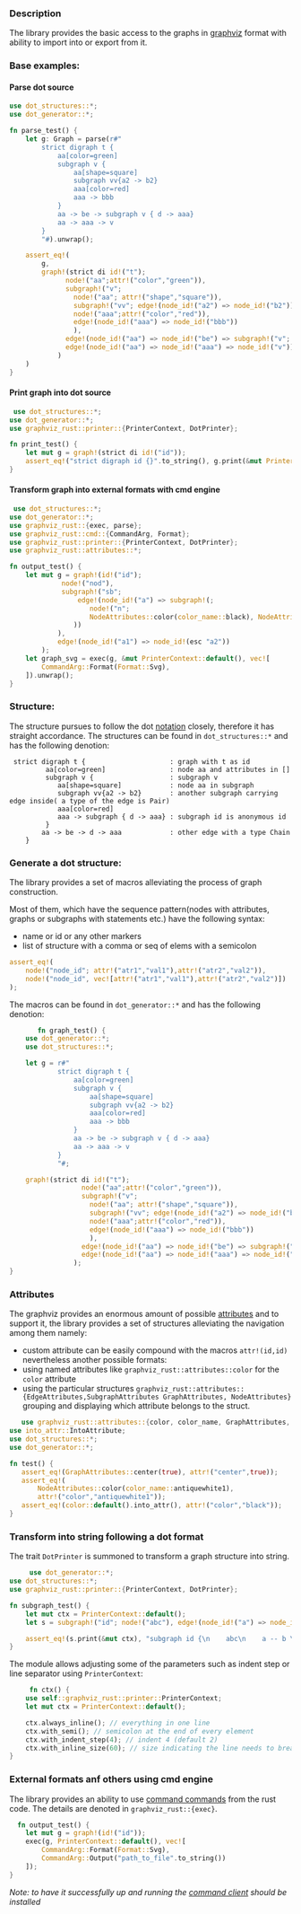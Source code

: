 ### Description

The library provides the basic access to the graphs in [graphviz](https://graphviz.org/) format with ability to import
into or export from it.

### Base examples:

#### Parse dot source

```rust
use dot_structures::*;
use dot_generator::*;

fn parse_test() {
    let g: Graph = parse(r#"
        strict digraph t {
            aa[color=green]
            subgraph v {
                aa[shape=square]
                subgraph vv{a2 -> b2}
                aaa[color=red]
                aaa -> bbb
            }
            aa -> be -> subgraph v { d -> aaa}
            aa -> aaa -> v
        }
        "#).unwrap();

    assert_eq!(
        g,
        graph!(strict di id!("t");
              node!("aa";attr!("color","green")),
              subgraph!("v";
                node!("aa"; attr!("shape","square")),
                subgraph!("vv"; edge!(node_id!("a2") => node_id!("b2"))),
                node!("aaa";attr!("color","red")),
                edge!(node_id!("aaa") => node_id!("bbb"))
                ),
              edge!(node_id!("aa") => node_id!("be") => subgraph!("v"; edge!(node_id!("d") => node_id!("aaa")))),
              edge!(node_id!("aa") => node_id!("aaa") => node_id!("v"))
            )
    )
}
```

#### Print graph into dot source

```rust
 use dot_structures::*;
use dot_generator::*;
use graphviz_rust::printer::{PrinterContext, DotPrinter};

fn print_test() {
    let mut g = graph!(strict di id!("id"));
    assert_eq!("strict digraph id {}".to_string(), g.print(&mut PrinterContext::default()));
}
 ```

#### Transform graph into external formats with cmd engine

```rust
 use dot_structures::*;
use dot_generator::*;
use graphviz_rust::{exec, parse};
use graphviz_rust::cmd::{CommandArg, Format};
use graphviz_rust::printer::{PrinterContext, DotPrinter};
use graphviz_rust::attributes::*;

fn output_test() {
    let mut g = graph!(id!("id");
             node!("nod"),
             subgraph!("sb";
                 edge!(node_id!("a") => subgraph!(;
                    node!("n";
                    NodeAttributes::color(color_name::black), NodeAttributes::shape(shape::egg))
                ))
            ),
            edge!(node_id!("a1") => node_id!(esc "a2"))
        );
    let graph_svg = exec(g, &mut PrinterContext::default(), vec![
        CommandArg::Format(Format::Svg),
    ]).unwrap();
}
 ```

### Structure:

The structure pursues to follow the dot [notation](https://graphviz.org/doc/info/lang.html) closely, therefore it has
straight accordance. The structures can be found in `dot_structures::*` and has the following denotion:

```text
 strict digraph t {                     : graph with t as id
         aa[color=green]                : node aa and attributes in []
         subgraph v {                   : subgraph v
 	        aa[shape=square]            : node aa in subgraph 
 	        subgraph vv{a2 -> b2}       : another subgraph carrying edge inside( a type of the edge is Pair)
 	        aaa[color=red]
 	        aaa -> subgraph { d -> aaa} : subgraph id is anonymous id
         }
        aa -> be -> d -> aaa            : other edge with a type Chain
    }
```

### Generate a dot structure:

The library provides a set of macros alleviating the process of graph construction.

Most of them, which have the sequence pattern(nodes with attributes, graphs or subgraphs with statements etc.)
have the following syntax:

- name or id or any other markers
- list of structure with a comma or seq of elems with a semicolon

```rust
assert_eq!(
    node!("node_id"; attr!("atr1","val1"),attr!("atr2","val2")),
    node!("node_id", vec![attr!("atr1","val1"),attr!("atr2","val2")])
);

```

The macros can be found in `dot_generator::*` and has the following denotion:

```rust
       fn graph_test() {
    use dot_generator::*;
    use dot_structures::*;

    let g = r#"
            strict digraph t {
                aa[color=green]
                subgraph v {
                    aa[shape=square]
                    subgraph vv{a2 -> b2}
                    aaa[color=red]
                    aaa -> bbb
                }
                aa -> be -> subgraph v { d -> aaa}
                aa -> aaa -> v
            }
            "#;

    graph!(strict di id!("t");
                  node!("aa";attr!("color","green")),
                  subgraph!("v";
                    node!("aa"; attr!("shape","square")),
                    subgraph!("vv"; edge!(node_id!("a2") => node_id!("b2"))),
                    node!("aaa";attr!("color","red")),
                    edge!(node_id!("aaa") => node_id!("bbb"))
                    ),
                  edge!(node_id!("aa") => node_id!("be") => subgraph!("v"; edge!(node_id!("d") => node_id!("aaa")))),
                  edge!(node_id!("aa") => node_id!("aaa") => node_id!("v"))
                );
}
```

### Attributes

The graphviz provides an enormous amount of possible [attributes](https://graphviz.org/doc/info/attrs.html) and to
support it, the library provides a set of structures alleviating the navigation among them namely:

- custom attribute can be easily compound with the macros `attr!(id,id)` nevertheless another possible formats:
- using named attributes like `graphviz_rust::attributes::color` for the `color` attribute
- using the particular
  structures `graphviz_rust::attributes::{EdgeAttributes,SubgraphAttributes GraphAttributes, NodeAttributes}`
  grouping and displaying which attribute belongs to the struct.

 ```rust
    use graphviz_rust::attributes::{color, color_name, GraphAttributes, NodeAttributes};
use into_attr::IntoAttribute;
use dot_structures::*;
use dot_generator::*;

fn test() {
    assert_eq!(GraphAttributes::center(true), attr!("center",true));
    assert_eq!(
        NodeAttributes::color(color_name::antiquewhite1),
        attr!("color","antiquewhite1"));
    assert_eq!(color::default().into_attr(), attr!("color","black"));
}
```

### Transform into string following a dot format

The trait `DotPrinter` is summoned to transform a graph structure into string.

```rust
     use dot_generator::*;
use dot_structures::*;
use graphviz_rust::printer::{PrinterContext, DotPrinter};

fn subgraph_test() {
    let mut ctx = PrinterContext::default();
    let s = subgraph!("id"; node!("abc"), edge!(node_id!("a") => node_id!("b")));

    assert_eq!(s.print(&mut ctx), "subgraph id {\n    abc\n    a -- b \n}".to_string());
}
```

The module allows adjusting some of the parameters such as indent step or line separator using `PrinterContext`:

```rust
     fn ctx() {
    use self::graphviz_rust::printer::PrinterContext;
    let mut ctx = PrinterContext::default();

    ctx.always_inline(); // everything in one line
    ctx.with_semi(); // semicolon at the end of every element
    ctx.with_indent_step(4); // indent 4 (default 2)
    ctx.with_inline_size(60); // size indicating the line needs to break into multilines
}
```

### External formats anf others using cmd engine

The library provides an ability to use [command commands](https://graphviz.org/doc/info/command.html) from the rust
code. The details are denoted in `graphviz_rust::{exec}`.

```rust
  fn output_test() {
    let mut g = graph!(id!("id"));
    exec(g, PrinterContext::default(), vec![
        CommandArg::Format(Format::Svg),
        CommandArg::Output("path_to_file".to_string())
    ]);
}
```

*Note: to have it successfully up and running the [command client](https://graphviz.org/download/) should be installed*
